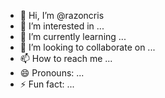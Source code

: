 - 👋 Hi, I’m @razoncris
- 👀 I’m interested in ...
- 🌱 I’m currently learning ...
- 💞️ I’m looking to collaborate on ...
- 📫 How to reach me ...
- 😄 Pronouns: ...
- ⚡ Fun fact: ...

<!---
razoncris/razoncris is a ✨ special ✨ repository because its `README.md` (this file) appears on your GitHub profile.
You can click the Preview link to take a look at your changes.
--->
